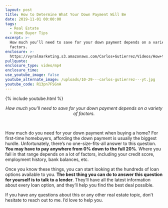 ```yaml
---
layout: post
title: How to Determine What Your Down Payment Will Be
date: 2019-11-01 00:00:00
tags:
  - Real Estate
  - Home Buyer Tips
excerpt: >-
  How much you’ll need to save for your down payment depends on a variety of
  factors.
enclosure: >-
  https://vyralmarketing.s3.amazonaws.com/Carlos+Gutierrez/Videos/How+to+Determine+What+Your+Down+Payment+Will+Be.mp4
pullquote:
enclosure_type: video/mp4
enclosure_time:
use_youtube_image: false
youtube_alternate_image: /uploads/10-29---carlos-gutierrez---yt.jpg
youtube_code: R13pn7FSGnA
---
```


{% include youtube.html %}

<center><em>How much you&rsquo;ll need to save for your down payment depends on a variety of factors.</em></center>

&nbsp;

How much do you need for your down payment when buying a home? For first-time homebuyers, affording the down payment is usually the biggest hurdle. Unfortunately, there’s no one-size-fits-all answer to this question. **You may have to pay anywhere from 0% down to the full 20%**. Where you fall in that range depends on a lot of factors, including your credit score, employment history, bank balances, etc.

Once you know these things, you can start looking at the hundreds of loan options available to you. **The best thing you can do to answer this question for yourself is to talk to a lender**. They’ll have all the latest information about every loan option, and they’ll help you find the best deal possible.

If you have any questions about this or any other real estate topic, don’t hesitate to reach out to me. I’d love to help you.